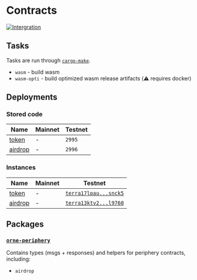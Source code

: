 # Contracts

[![Intergration](https://github.com/orne-io/contracts/actions/workflows/ci.yaml/badge.svg)](https://github.com/orne-io/contracts/actions/workflows/ci.yaml)

## Tasks

Tasks are run through [`cargo-make`](https://github.com/sagiegurari/cargo-make).

* `wasm` - build wasm
* `wasm-opti` - build optimized wasm release artifacts (⚠️ requires docker)

## Deployments

### Stored code

| Name                          | Mainnet | Testnet |
| ----------------------------- | ------- | ------- |
| [token](contracts/token/)     | -       | `2995`  |
| [airdrop](contracts/airdrop/) | -       | `2996`  |

### Instances

| Name                          | Mainnet | Testnet                                                                                                                                                                           |
| ----------------------------- | ------- | --------------------------------------------------------------------------------------------------------------------------------------------------------------------------------- |
| [token](contracts/token/)     | -       | [`terra17lpau...snck5`](https://finder.terra.money/testnet/address/terra17lpau4t55q48g0utuh4cf0mderjkvddv0pdu3lazm6znnp95fq4susnck5) |
| [airdrop](contracts/airdrop/) | -       | [`terra13ktv2...l9760`](https://finder.terra.money/testnet/address/terra13ktv2qjs44k8wjgkgtvseezjewdxfxv9pqsfd0t6qtkhm5w460hsml9760) |

## Packages

### [`orne-periphery`](packages/periphery/)

Contains types (msgs + responses) and helpers for periphery contracts, including:

* `airdrop`
